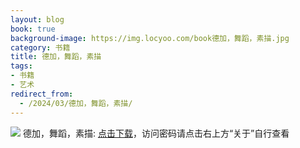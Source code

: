 ```yaml
---
layout: blog
book: true
background-image: https://img.locyoo.com/book德加，舞蹈，素描.jpg
category: 书籍
title: 德加，舞蹈，素描
tags:
- 书籍
- 艺术
redirect_from:
  - /2024/03/德加，舞蹈，素描/
---
```

![](https://img.locyoo.com/book德加，舞蹈，素描.jpg)
德加，舞蹈，素描: <a name = "ref1" href="https://url18.ctfile.com/f/50983618-1043593132-6316d0?p=3619">点击下载</a>，访问密码请点击右上方“关于”自行查看